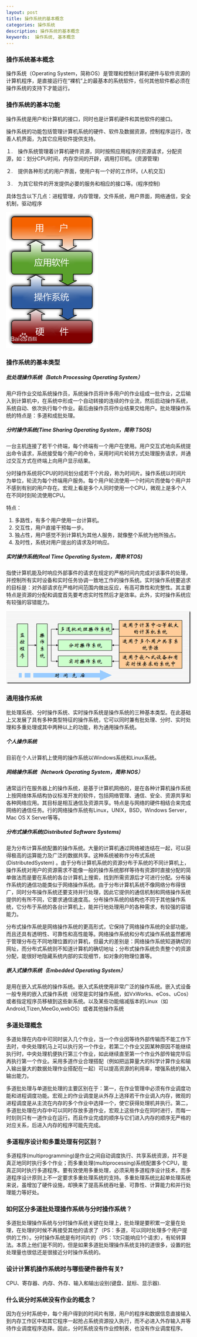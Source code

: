 ```yaml
---
layout: post
title: 操作系统的基本概念
categories: 操作系统
description: 操作系统的基本概念
keywords:  操作系统, 基本概念
---
```


### 操作系统基本概念

操作系统（Operating System，简称OS）是管理和控制计算机硬件与软件资源的计算机程序，是直接运行在“裸机”上的最基本的系统软件，任何其他软件都必须在操作系统的支持下才能运行。

### 操作系统的基本功能

操作系统是用户和计算机的接口，同时也是计算机硬件和其他软件的接口。

操作系统的功能包括管理计算机系统的硬件、软件及数据资源，控制程序运行，改善人机界面，为其它应用软件提供支持。

１.　操作系统管理着计算机硬件资源，同时按照应用程序的资源请求，分配资源，如：划分CPU时间，内存空间的开辟，调用打印机。(资源管理)

２.　提供各种形式的用户界面，使用户有一个好的工作环。(人机交互)

３.　为其它软件的开发提供必要的服务和相应的接口等。(程序控制)

具体包含以下几点：进程管理，内存管理，文件系统，用户界面，网络通信，安全机制，驱动程序

![](/images/posts/OS/1.png)


### 操作系统的基本类型

##### 批处理操作系统（Batch Processing Operating System）
用户将作业交给系统操作员，系统操作员将许多用户的作业组成一批作业，之后输入到计算机中，在系统中形成一个自动转接的连续的作业流，然后启动操作系统，系统自动、依次执行每个作业。最后由操作员将作业结果交给用户。批处理操作系统的特点是：多道和成批处理。

##### 分时操作系统(Time Sharing Operating System，简称 TSOS)
一台主机连接了若干个终端，每个终端有一个用户在使用。用户交互式地向系统提出命令请求，系统接受每个用户的命令，采用时间片轮转方式处理服务请求，并通过交互方式在终端上向用户显示结果。

分时操作系统将CPU的时间划分成若干个片段，称为时间片。操作系统以时间片为单位，轮流为每个终端用户服务。每个用户轮流使用一个时间片而使每个用户并不感到有别的用户存在。宏观上看是多个人同时使用一个CPU，微观上是多个人在不同时刻轮流使用CPU。

特点：

1. 多路性，有多个用户使用一台计算机。
2. 交互性，用户直接干预每一步。
3. 独占性，用户感觉不到计算机为其他人服务，就像整个系统为他所独占。
4. 及时性，系统对用户提出的请求及时响应。

##### 实时操作系统(Real Time Operating System，简称 RTOS)
指使计算机能及时响应外部事件的请求在规定的严格时间内完成对该事件的处理，并控制所有实时设备和实时任务协调一致地工作的操作系统。实时操作系统要追求的目标是：对外部请求在严格时间范围内做出反应，有高可靠性和完整性。其主要特点是资源的分配和调度首先要考虑实时性然后才是效率。此外，实时操作系统应有较强的容错能力。

![](/images/posts/OS/2.png)

### 通用操作系统
批处理系统、分时操作系统、实时操作系统是操作系统的三种基本类型。在此基础上又发展了具有多种类型特征的操作系统，它可以同时兼有批处理、分时、实时处理和多重处理或其中两种以上的功能，称为通用操作系统。

##### 个人操作系统
目前在个人计算机上使用的操作系统以Windows系统和Linux系统。
##### 网络操作系统（Network Operating System，简称 NOS）

通常运行在服务器上的操作系统，是基于计算机网络的，是在各种计算机操作系统上按网络体系结构协议标准开发的软件，包括网络管理、通信、安全、资源共享和各种网络应用。其目标是相互通信及资源共享。特点是与网络的硬件相结合来完成网络的通信任务。行的网络操作系统有Linux，UNIX，BSD，Windows Server，Mac OS X Server等等。

##### 分布式操作系统(Distributed Software Systems)
是为分布计算系统配置的操作系统。大量的计算机通过网络被连结在一起，可以获得极高的运算能力及广泛的数据共享。这种系统被称作分布式系统(DistributedSystem) 。由于分布计算机系统的资源分布于系统的不同计算机上，操作系统对用户的资源需求不能像一般的操作系统那样等待有资源时直接分配的简单做法而是要在系统的各台计算机上搜索，找到所需资源后才可进行分配。分布操作系统的通信功能类似于网络操作系统。由于分布计算机系统不像网络分布得很广，同时分布操作系统还要支持并行处理，因此它提供的通信机制和网络操作系统提供的有所不同，它要求通信速度高。分布操作系统的结构也不同于其他操作系统，它分布于系统的各台计算机上，能并行地处理用户的各种需求，有较强的容错能力。

分布式操作系统是网络操作系统的更高形式，它保持了网络操作系统的全部功能，而且还具有透明性、可靠性和高性能等。网络操作系统和分布式操作系统虽然都用于管理分布在不同地理位置的计算机，但最大的差别是：网络操作系统知道确切的网址，而分布式系统则不知道计算机的确切地址；分布式操作系统负责整个的资源分配，能很好地隐藏系统内部的实现细节，如对象的物理位置等。

##### 嵌入式操作系统（Embedded Operating System）
是用在嵌入式系统的操作系统。嵌入式系统使用非常广泛的操作系统。嵌入式设备一般专用的嵌入式操作系统（经常是实时操作系统，如VxWorks、eCos、uCos）或者指定程序员移植到这些新系统。以及某些功能缩减版本的Linux（如Android,Tizen,MeeGo,webOS）或者其他操作系统

### 多道处理概念
多道处理在内存中可同时装入几个作业，当一个作业因等待外部传输而不能工作下去时，中央处理机马上可以执行另一个作业，若第二个作业又因某种原因不能继续执行时，中央处理机便执行第三个作业，如此继续直至第一个作业外部传输完毕后再执行第一个作业。采用多道作业合理搭配（例如把运算量大的科学计算作业和输入输出量大的数据处理作业搭配在一起）可以提高资源的利用率，增强系统的输入输出能力。

多道批处理与单道批处理的主要区别在于：第一，在作业管理中必须有作业调度功能和进程调度功能。宏观上的作业调度是从外存上选择若干作业调入内存，微观的进程调度是从主流在内存的多个作业中选择一个，使它获得处理机并执行。第二，多道批处理在内存中可以同时存放多道作业，宏观上这些作业在同时进行，而每一时刻则只有一道作业在运行。而且作业完成的顺序与它们进入内存的顺序无严格的对应关系，后进入内存的程序可能先完成。

### 多道程序设计和多重处理有何区别？
多道程序(multiprogramming)是作业之间自动调度执行、共享系统资源，并不是真正地同时执行多个作业；而多重处理(multiprocessing)系统配置多个CPU，能真正同时执行多道程序。要有效使用多重处理，必须采用多道程序设计技术，而多道程序设计原则上不一定要求多重处理系统的支持。多重处理系统比起单处理系统来说，虽增加了硬件设施，却换来了提高系统吞吐量、可靠性、计算能力和并行处理能力等好处。

### 如何区分多道批处理操作系统与分时操作系统？
多道批处理操作系统与分时操作系统关键在处理上，批处理是要积累一定量在处理，在处理的时候不再接受其他的请求了（PS：多道，可以同时处理多个用户提供的工作）。分时操作系统是有时间片的（PS：1次只能响应1个请求），有轮转算法。本质上他们是不同的，但是如果多道批处理操作系统支持的道很多，设置的批处理量也很低还是很接近分时操作系统的。

### 设计计算机操作系统时与哪些硬件器件有关?
CPU、寄存器、内存、外存、输入和输出设别(键盘、鼠标、显示器).

### 什么说分时系统没有作业的概念？
因为在分时系统中，每个用户得到的时间片有限，用户的程序和数据信息直接输入到内存工作区中和其它程序一起抢占系统资源投入执行，而不必进入外存输入井等待作业调度程序选择。因此，分时系统没有作业控制表，也没有作业调度程序。






